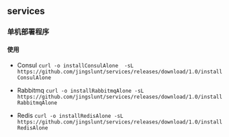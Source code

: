 ## services
### 单机部署程序

#### 使用
- Consul
`curl -o installConsulAlone  -sL https://github.com/jingslunt/services/releases/download/1.0/installConsulAlone`

- Rabbitmq
`curl -o installRabbitmqAlone -sL https://github.com/jingslunt/services/releases/download/1.0/installRabbitmqAlone`

- Redis
`curl -o installRedisAlone -sL https://github.com/jingslunt/services/releases/download/1.0/installRedisAlone`


